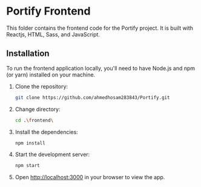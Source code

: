 # Portify Frontend

This folder contains the frontend code for the Portify project. It is built with Reactjs, HTML, Sass, and JavaScript.

## Installation

To run the frontend application locally, you'll need to have Node.js and npm (or yarn) installed on your machine.

1. Clone the repository:

    ```bash
    git clone https://github.com/ahmedhosam283843/Portify.git
    ```
2. Change directory:

    ```bash
    cd .\frontend\
    ```
3. Install the dependencies:

    ```bash
    npm install
    ```

4. Start the development server:

    ```bash
    npm start
    ```

5. Open [http://localhost:3000](http://localhost:3000) in your browser to view the app.
